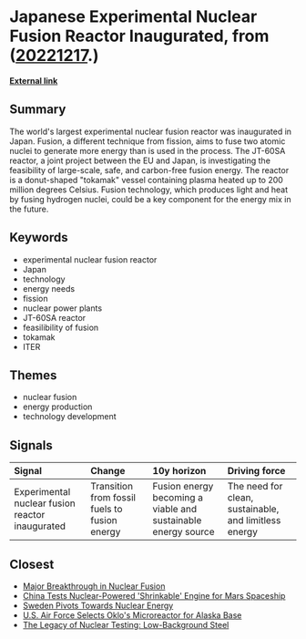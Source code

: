 # __Japanese Experimental Nuclear Fusion Reactor Inaugurated__, from ([20221217](https://kghosh.substack.com/p/20221217).)

__[External link](https://phys.org/news/2023-12-japanese-experimental-nuclear-fusion-reactor.html)__



## Summary

The world's largest experimental nuclear fusion reactor was inaugurated in Japan. Fusion, a different technique from fission, aims to fuse two atomic nuclei to generate more energy than is used in the process. The JT-60SA reactor, a joint project between the EU and Japan, is investigating the feasibility of large-scale, safe, and carbon-free fusion energy. The reactor is a donut-shaped "tokamak" vessel containing plasma heated up to 200 million degrees Celsius. Fusion technology, which produces light and heat by fusing hydrogen nuclei, could be a key component for the energy mix in the future.

## Keywords

* experimental nuclear fusion reactor
* Japan
* technology
* energy needs
* fission
* nuclear power plants
* JT-60SA reactor
* feasilibility of fusion
* tokamak
* ITER

## Themes

* nuclear fusion
* energy production
* technology development

## Signals

| Signal                                          | Change                                        | 10y horizon                                                   | Driving force                                         |
|:------------------------------------------------|:----------------------------------------------|:--------------------------------------------------------------|:------------------------------------------------------|
| Experimental nuclear fusion reactor inaugurated | Transition from fossil fuels to fusion energy | Fusion energy becoming a viable and sustainable energy source | The need for clean, sustainable, and limitless energy |

## Closest

* [Major Breakthrough in Nuclear Fusion](136f0479a4a508ee27ea66d38d8d2b41)
* [China Tests Nuclear-Powered 'Shrinkable' Engine for Mars Spaceship](8856b6ef7989be8f6866c6a7b5586215)
* [Sweden Pivots Towards Nuclear Energy](b9666c2bcb5131de1b2411be30bb4b44)
* [U.S. Air Force Selects Oklo's Microreactor for Alaska Base](edbef1e1c31b764b47d554fa131a5ea6)
* [The Legacy of Nuclear Testing: Low-Background Steel](fd957af83036959652ceb25c652a97c9)